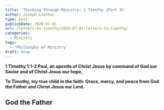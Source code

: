```yaml
---
title: 'Thinking Through Ministry: 1 Timothy [Part 3]'
author: Joseph Louthan
type: post
publishDate: 2020-07-01
url: /letters-to-timothy/2020-07-01-letters-to-timothy/
categories:
  - Ministry
tags:
  - 'Philosophy of Ministry'
draft: true
---
```


**1 Timothy 1:1-2 Paul, an apostle of Christ Jesus by command of God our Savior and of Christ Jesus our hope,**

**To Timothy, my true child in the faith: Grace, mercy, and peace from God the Father and Christ Jesus our Lord.**

## God the Father

